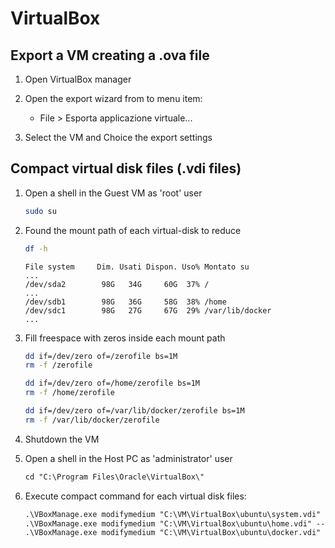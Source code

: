 # VirtualBox

## Export a VM creating a .ova file

1. Open VirtualBox manager

2. Open the export wizard from to menu item:

   - File > Esporta applicazione virtuale...

3. Select the VM and Choice the export settings

## Compact virtual disk files (.vdi files)

1. Open a shell in the Guest VM as 'root' user

   ```bash
   sudo su
   ```

2. Found the mount path of each virtual-disk to reduce

   ```bash
   df -h
   ```

   ```console
   File system     Dim. Usati Dispon. Uso% Montato su
   ...
   /dev/sda2        98G   34G     60G  37% /
   ...
   /dev/sdb1        98G   36G     58G  38% /home
   /dev/sdc1        98G   27G     67G  29% /var/lib/docker
   ...
   ```

3. Fill freespace with zeros inside each mount path

   ```bash
   dd if=/dev/zero of=/zerofile bs=1M
   rm -f /zerofile
   ```

   ```bash
   dd if=/dev/zero of=/home/zerofile bs=1M
   rm -f /home/zerofile
   ```

   ```bash
   dd if=/dev/zero of=/var/lib/docker/zerofile bs=1M
   rm -f /var/lib/docker/zerofile
   ```

4. Shutdown the VM

5. Open a shell in the Host PC as 'administrator' user

   ```ps
   cd "C:\Program Files\Oracle\VirtualBox\"
   ```

6. Execute compact command for each virtual disk files:

   ```ps
   .\VBoxManage.exe modifymedium "C:\VM\VirtualBox\ubuntu\system.vdi" --compact
   .\VBoxManage.exe modifymedium "C:\VM\VirtualBox\ubuntu\home.vdi" --compact
   .\VBoxManage.exe modifymedium "C:\VM\VirtualBox\ubuntu\docker.vdi" --compact
   ```
